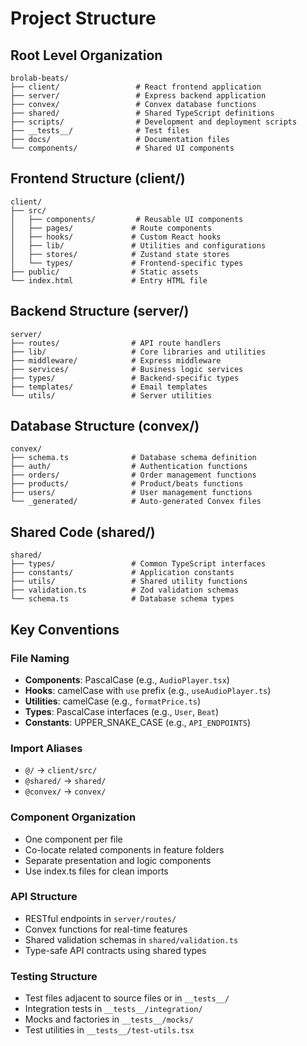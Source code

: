 # Project Structure

## Root Level Organization

```
brolab-beats/
├── client/                 # React frontend application
├── server/                 # Express backend application
├── convex/                 # Convex database functions
├── shared/                 # Shared TypeScript definitions
├── scripts/                # Development and deployment scripts
├── __tests__/              # Test files
├── docs/                   # Documentation files
└── components/             # Shared UI components
```

## Frontend Structure (client/)

```
client/
├── src/
│   ├── components/         # Reusable UI components
│   ├── pages/             # Route components
│   ├── hooks/             # Custom React hooks
│   ├── lib/               # Utilities and configurations
│   ├── stores/            # Zustand state stores
│   └── types/             # Frontend-specific types
├── public/                # Static assets
└── index.html             # Entry HTML file
```

## Backend Structure (server/)

```
server/
├── routes/                # API route handlers
├── lib/                   # Core libraries and utilities
├── middleware/            # Express middleware
├── services/              # Business logic services
├── types/                 # Backend-specific types
├── templates/             # Email templates
└── utils/                 # Server utilities
```

## Database Structure (convex/)

```
convex/
├── schema.ts              # Database schema definition
├── auth/                  # Authentication functions
├── orders/                # Order management functions
├── products/              # Product/beats functions
├── users/                 # User management functions
└── _generated/            # Auto-generated Convex files
```

## Shared Code (shared/)

```
shared/
├── types/                 # Common TypeScript interfaces
├── constants/             # Application constants
├── utils/                 # Shared utility functions
├── validation.ts          # Zod validation schemas
└── schema.ts              # Database schema types
```

## Key Conventions

### File Naming

- **Components**: PascalCase (e.g., `AudioPlayer.tsx`)
- **Hooks**: camelCase with `use` prefix (e.g., `useAudioPlayer.ts`)
- **Utilities**: camelCase (e.g., `formatPrice.ts`)
- **Types**: PascalCase interfaces (e.g., `User`, `Beat`)
- **Constants**: UPPER_SNAKE_CASE (e.g., `API_ENDPOINTS`)

### Import Aliases

- `@/` → `client/src/`
- `@shared/` → `shared/`
- `@convex/` → `convex/`

### Component Organization

- One component per file
- Co-locate related components in feature folders
- Separate presentation and logic components
- Use index.ts files for clean imports

### API Structure

- RESTful endpoints in `server/routes/`
- Convex functions for real-time features
- Shared validation schemas in `shared/validation.ts`
- Type-safe API contracts using shared types

### Testing Structure

- Test files adjacent to source files or in `__tests__/`
- Integration tests in `__tests__/integration/`
- Mocks and factories in `__tests__/mocks/`
- Test utilities in `__tests__/test-utils.tsx`
